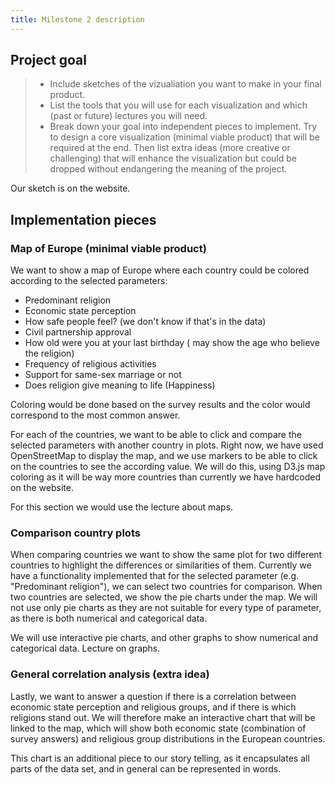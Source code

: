 ```yaml
---
title: Milestone 2 description
---
```


## Project goal

> - Include sketches of the vizualiation you want to make in your final product.
> - List the tools that you will use for each visualization and which (past or future) lectures you will need.
> - Break down your goal into independent pieces to implement. Try to design a core visualization (minimal viable product) that will be required at the end. Then list extra ideas (more creative or challenging) that will enhance the visualization but could be dropped without endangering the meaning of the project.

Our sketch is on the website.

## Implementation pieces

### Map of Europe (minimal viable product)

We want to show a map of Europe where each country could be colored according to the selected parameters:

- Predominant religion
- Economic state perception
- How safe people feel? (we don't know if that's in the data)
- Civil partnership approval
- How old were you at your last birthday ( may show the age who believe the religion)
- Frequency of religious activities
- Support for same-sex marriage or not
- Does religion give meaning to life (Happiness)

Coloring would be done based on the survey results and the color would correspond to the most common answer.

For each of the countries, we want to be able to click and compare the selected parameters with another country in plots. Right now, we have used OpenStreetMap to display the map, and we use markers to be able to click on the countries to see the according value. We will do this, using D3.js map coloring as it will be way more countries than currently we have hardcoded on the website.

For this section we would use the lecture about maps.

### Comparison country plots

When comparing countries we want to show the same plot for two different countries to highlight the differences or similarities of them. Currently we have a functionality implemented that for the selected parameter (e.g. "Predominant religion"), we can select two countries for comparison. When two countries are selected, we show the pie charts under the map. We will not use only pie charts as they are not suitable for every type of parameter, as there is both numerical and categorical data.

We will use interactive pie charts, and other graphs to show numerical and categorical data. Lecture on graphs.

### General correlation analysis (extra idea)

Lastly, we want to answer a question if there is a correlation between economic state perception and religious groups, and if there is which religions stand out. We will therefore make an interactive chart that will be linked to the map, which will show both economic state (combination of survey answers) and religious group distributions in the European countries.

This chart is an additional piece to our story telling, as it encapsulates all parts of the data set, and in general can be represented in words.
